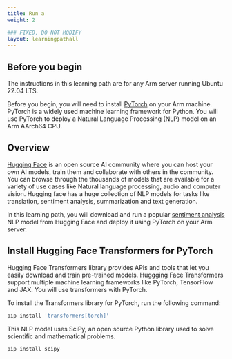 ```yaml
---
title: Run a 
weight: 2

### FIXED, DO NOT MODIFY
layout: learningpathall
---
```


## Before you begin
The instructions in this learning path are for any Arm server running Ubuntu 22.04 LTS.

Before you begin, you will need to install [PyTorch](/install-guides/pytorch) on your Arm machine. 
PyTorch is a widely used machine learning framework for Python. You will use PyTorch to deploy a Natural Language Processing (NLP) model on an Arm AArch64 CPU.

## Overview

[Hugging Face](https://huggingface.co/) is an open source AI community where you can host your own AI models, train them and collaborate with others in the community. You can browse through the thousands of models that are available for a variety of use cases like Natural language processing, audio and computer vision. Hugging face has a huge collection of NLP models for tasks like translation, sentiment analysis, summarization and text generation.

In this learning path, you will download and run a popular [sentiment analysis](https://huggingface.co/cardiffnlp/twitter-roberta-base-sentiment-latest) NLP model from Hugging Face and deploy it using PyTorch on your Arm server.

## Install Hugging Face Transformers for PyTorch

Hugging Face Transformers library provides APIs and tools that let you easily download and train pre-trained models. Huggging Face Transformers support multiple machine learning frameworks like PyTorch, TensorFlow and JAX. You will use transformers with PyTorch.

To install the Transformers library for PyTorch, run the following command:

```bash
pip install 'transformers[torch]'
```
This NLP model uses SciPy, an open source Python library used to solve scientific and mathematical problems.

```bash 
pip install scipy
```
